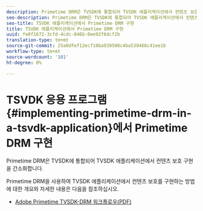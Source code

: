 ```yaml
---
description: Primetime DRM은 TVSDK에 통합되어 TVSDK 애플리케이션에서 컨텐츠 보호 구현을 간소화합니다.
seo-description: Primetime DRM은 TVSDK에 통합되어 TVSDK 애플리케이션에서 컨텐츠 보호 구현을 간소화합니다.
seo-title: TSVDK 애플리케이션에서 Primetime DRM 구현
title: TSVDK 애플리케이션에서 Primetime DRM 구현
uuid: fe0f1672-3cfd-4cdc-846b-0ee92f6dcf2b
translation-type: tm+mt
source-git-commit: 25a0dfef12ecf10ba939500c4ba539468c41ee1b
workflow-type: tm+mt
source-wordcount: '101'
ht-degree: 0%

---
```



# TSVDK 응용 프로그램 {#implementing-primetime-drm-in-a-tsvdk-application}에서 Primetime DRM 구현

Primetime DRM은 TVSDK에 통합되어 TVSDK 애플리케이션에서 컨텐츠 보호 구현을 간소화합니다.

Primetime DRM을 사용하여 TVSDK 애플리케이션에서 컨텐츠 보호를 구현하는 방법에 대한 개요와 자세한 내용은 다음을 참조하십시오.

* [Adobe Primetime TVSDK-DRM 워크플로우(PDF)](https://helpx.adobe.com/content/dam/help/en/primetime/drm/drm_tvsdk_drm_workflow.pdf)
